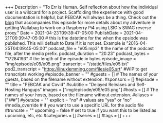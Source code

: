 +++
Description = "To Err is Human. Self reflection about how the individual user is a wildcard for a project. Scaffolding the experience with good documentation is helpful, but PEBCAK will always be a thing. Check out the [blog](/blog/e05) that accompanies this episode for more details about my adventure in getting Wallabag to work on a Raspberry Pi4 using LSIO's SWAG reverse proxy."
Date = 2021-04-23T09:39:47-05:00
PublishDate = 2021-04-21T09:39:47-05:00 # this is the datetime for the when the epsiode was published. This will default to Date if it is not set. Example is "2016-04-25T04:09:45-05:00"
podcast_file = "e05.mp3" # the name of the podcast file, after the media prefix.
podcast_duration = "20:23"
podcast_bytes = "17284193" # the length of the episode in bytes
episode_image = "img/episode/e05/e05.png"
transcript = "/static/files/e05.txt"
pod2_transcript = "https://linuxlemming.com/files/e05.srt" #WIP to get transcripts working
#episode_banner = ""
#guests = [] # The names of your guests, based on the filename without extension.
#sponsors = []
#episode = ""
title = "PEBCAK and Covid"
#subtitle = "Delayed Releases and Self-Hosting Hangups"
images = ["img/episode/e05/e05.png"]
#hosts = [] # The names of your hosts, based on the filename without extension.
#aliases = ["/##"]
#youtube = ""
explicit = "no" # values are "yes" or "no"
#media_override # if you want to use a specific URL for the audio file
#truncate = ""
upcoming = false # set to true if you want this to be listed as upcoming, etc, etc
#categories = []
#series = []
#tags = []
+++
